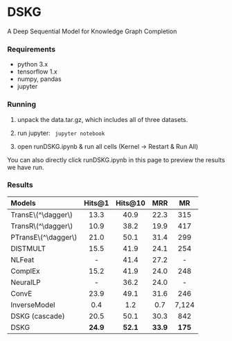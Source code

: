 # DSKG
A Deep Sequential Model for Knowledge Graph Completion

### Requirements
* python 3.x
* tensorflow 1.x
* numpy, pandas
* jupyter

### Running

1. unpack the data.tar.gz, which includes all of three datasets.

2. run jupyter:
<code> jupyter notebook </code>

3. open runDSKG.ipynb & run all cells (Kernel -> Restart & Run All)

You can also directly click runDSKG.ipynb in this page to preview the results we have run.


### Results

| Models                |  Hits@1  |  Hits@10 |    MRR   |    MR   |
|:----------------------|:--------:|:--------:|:--------:|:-------:|
| TransE\\(^\dagger\\)  |   13.3   |   40.9   |   22.3   |   315   |
| TransR\\(^\dagger\\)  |   10.9   |   38.2   |   19.9   |   417   |
| PTransE\\(^\dagger\\) |   21.0   |   50.1   |   31.4   |   299   |
| DISTMULT              |   15.5   |   41.9   |   24.1   |   254   |
| NLFeat                |    \-    |   41.4   |   27.2   |    \-   |
| ComplEx               |   15.2   |   41.9   |   24.0   |   248   |
| NeuralLP              |    \-    |   36.2   |   24.0   |    \-   |
| ConvE                 |   23.9   |   49.1   |   31.6   |   246   |
| InverseModel          |    0.4   |    1.2   |    0.7   |  7,124  |
| DSKG (cascade)        |   20.5   |   50.1   |   30.3   |   842   |
| DSKG                  | **24.9** | **52.1** | **33.9** | **175** |